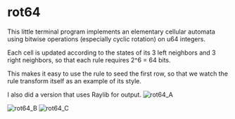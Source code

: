 # rot64
This little terminal program implements an elementary cellular automata using bitwise operations (especially cyclic rotation) on u64 integers. 

Each cell is updated according to the states of its 3 left neighbors and 3 right neighbors, so that each rule requires 2^6 = 64 bits. 

This makes it easy to use the rule to seed the first row, so that we watch the rule transform itself as an example of its style. 

I also did a version that uses Raylib for output.
![rot64_A](https://user-images.githubusercontent.com/90075803/209187769-3a574870-2a15-4dcc-8bdd-77080227474d.png)

![rot64_B](https://user-images.githubusercontent.com/90075803/209187992-529d44b2-5ef1-484a-93d3-2f8ef8fe76aa.png)
![rot64_C](https://user-images.githubusercontent.com/90075803/209188032-e3f0d553-0ebb-476b-a0c9-3876d94fa9f8.png)



